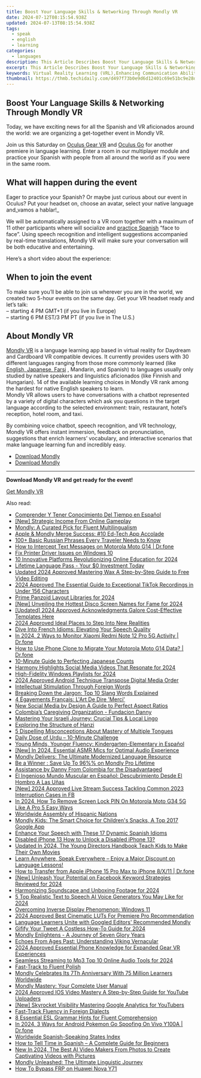 ```yaml
---
title: Boost Your Language Skills & Networking Through Mondly VR
date: 2024-07-12T08:15:54.938Z
updated: 2024-07-13T08:15:54.938Z
tags:
  - speak
  - english
  - learning
categories:
  - languages
description: This Article Describes Boost Your Language Skills & Networking Through Mondly VR
excerpt: This Article Describes Boost Your Language Skills & Networking Through Mondly VR
keywords: Virtual Reality Learning (VRL),Enhancing Communication Abilities with VR,Language Skill Improvement via VR Technology,Network Building in VR Worlds,VR for Professional Language Development,Integrating Mondly VR Into Linguistic Education,Virtual Reality Socializing and Language Practice
thumbnail: https://thmb.techidaily.com/d497f73b0e9d6d12401c69e51bc9e28d9e854d9544c785f05ee2bfe996e9dcfe.jpg
---
```


## Boost Your Language Skills & Networking Through Mondly VR

 Today, we have exciting news for all the Spanish and VR aficionados around the world: we are organizing a get-together event in Mondly VR.

 Join us this Saturday on [Oculus Gear VR](https://www.oculus.com/experiences/gear-vr/1272636489423125) and [Oculus Go](https://www.oculus.com/experiences/go/1272636489423125) for another premiere in language learning. Enter a room in our multiplayer module and practice your Spanish with people from all around the world as if you were in the same room.

## What will happen during the event

 Eager to practice your Spanish? Or maybe just curious about our event in Oculus? Put your headset on, choose an avatar, select your native language and_vamos a hablar!_

 We will be automatically assigned to a VR room together with a maximum of 11 other participants where will socialize and [practice Spanish](https://shop.mondly.com/affiliate.php?ACCOUNT=ATISTUDI&AFFILIATE=108875&PATH=https://www.mondly.com?AFFILIATE=108875) “face to face”. Using speech recognition and intelligent suggestions accompanied by real-time translations, Mondly VR will make sure your conversation will be both educative and entertaining.

Here’s a short video about the experience:

## When to join the event

 To make sure you’ll be able to join us wherever you are in the world, we created two 5-hour events on the same day. Get your VR headset ready and let’s talk:  
 – starting 4 PM GMT+1 (if you live in Europe)  
 – starting 6 PM EST/3 PM PT (if you live in The U.S.)

## About Mondly VR

[Mondly VR](https://shop.mondly.com/affiliate.php?ACCOUNT=ATISTUDI&AFFILIATE=108875&PATH=https://www.mondly.com?AFFILIATE=108875) is a language learning app based in virtual reality for Daydream and Cardboard VR compatible devices. It currently provides users with 30 different languages ranging from those more commonly learned (like [English, Japanese, Farsi](https://shop.mondly.com/affiliate.php?ACCOUNT=ATISTUDI&AFFILIATE=108875&PATH=https://www.mondly.com?AFFILIATE=108875) , Mandarin, and Spanish) to languages usually only studied by native speakers and linguistics aficionados (like Finnish and Hungarian). 14 of the available learning choices in Mondly VR rank among the hardest for native English speakers to learn.  
 Mondly VR allows users to have conversations with a chatbot represented by a variety of digital characters which ask you questions in the target language according to the selected environment: train, restaurant, hotel’s reception, hotel room, and taxi.

 By combining voice chatbot, speech recognition, and VR technology, Mondly VR offers instant immersion, feedback on pronunciation, suggestions that enrich learners’ vocabulary, and interactive scenarios that make language learning fun and incredibly easy.

* [Download Mondly](https://www.facebook.com/sharer/sharer.php?u=https%3A%2F%2Fwww.mondly.com%2Fblog%2Foculus-event-practice-your-spanish-socialize-mondly-vr-multiplayer%2F&t=Oculus+Event%3A+Practice+Your+Spanish+and+Socialize+in+Mondly+VR+Multiplayer "Share on Facebook")
* [Download Mondly](https://shop.mondly.com/affiliate.php?ACCOUNT=ATISTUDI&AFFILIATE=108875&PATH=https://www.mondly.com?AFFILIATE=108875)

---

**Download Mondly VR and get ready for the event!**

[Get Mondly VR](https://www.oculus.com/experiences/gear-vr/1272636489423125 "Get Mondly VR")

<ins class="adsbygoogle"
     style="display:block"
     data-ad-format="autorelaxed"
     data-ad-client="ca-pub-7571918770474297"
     data-ad-slot="1223367746"></ins>



<ins class="adsbygoogle"
     style="display:block"
     data-ad-client="ca-pub-7571918770474297"
     data-ad-slot="8358498916"
     data-ad-format="auto"
     data-full-width-responsive="true"></ins>



<span class="atpl-alsoreadstyle">Also read:</span>
<div><ul>
<li><a href="https://mondly-stories.techidaily.com/comprender-y-tener-conocimiento-del-tiempo-en-espanol/"><u>Comprender Y Tener Conocimiento Del Tiempo en Espaňol</u></a></li>
<li><a href="https://youtube-help.techidaily.com/new-strategic-income-from-online-gameplay/"><u>[New] Strategic Income From Online Gameplay</u></a></li>
<li><a href="https://mondly-stories.techidaily.com/mondly-a-curated-pick-for-fluent-multilingualism/"><u>Mondly: A Curated Pick for Fluent Multilingualism</u></a></li>
<li><a href="https://mondly-stories.techidaily.com/apple-and-mondly-merge-success-10-ed-tech-app-accolade/"><u>Apple & Mondly Merge Success: #10 Ed-Tech App Accolade</u></a></li>
<li><a href="https://mondly-stories.techidaily.com/1719580814216-100plus-basic-russian-phrases-every-traveler-needs-to-know/"><u>100+ Basic Russian Phrases Every Traveler Needs to Know</u></a></li>
<li><a href="https://android-location-track.techidaily.com/how-to-intercept-text-messages-on-motorola-moto-g14-drfone-by-drfone-virtual-android/"><u>How to Intercept Text Messages on Motorola Moto G14 | Dr.fone</u></a></li>
<li><a href="https://printer-issues.techidaily.com/fix-printer-driver-issues-on-windows-10/"><u>Fix Printer Driver Issues on Windows 10</u></a></li>
<li><a href="https://visual-screen-recording.techidaily.com/10-innovative-platforms-revolutionizing-online-education-for-2024/"><u>10 Innovative Platforms Revolutionizing Online Education for 2024</u></a></li>
<li><a href="https://mondly-stories.techidaily.com/1719580989032-lifetime-language-pass-your-0-investment-today/"><u>Lifetime Language Pass - Your $0 Investment Today</u></a></li>
<li><a href="https://ai-video-tools.techidaily.com/updated-2024-approved-mastering-wax-a-step-by-step-guide-to-free-video-editing/"><u>Updated 2024 Approved Mastering Wax A Step-by-Step Guide to Free Video Editing</u></a></li>
<li><a href="https://tiktok-clips.techidaily.com/2024-approved-the-essential-guide-to-exceptional-tiktok-recordings-in-under-156-characters/"><u>2024 Approved  The Essential Guide to Exceptional TikTok Recordings in Under 156 Characters</u></a></li>
<li><a href="https://extra-guidance.techidaily.com/prime-panzoid-layout-libraries-for-2024/"><u>Prime Panzoid Layout Libraries for 2024</u></a></li>
<li><a href="https://discord-videos.techidaily.com/new-unveiling-the-hottest-disco-screen-names-for-fame-for-2024/"><u>[New] Unveiling the Hottest Disco Screen Names for Fame for 2024</u></a></li>
<li><a href="https://fox-http.techidaily.com/updated-2024-approved-acknowledgments-galore-cost-effective-templates-here/"><u>[Updated] 2024 Approved  Acknowledgments Galore  Cost-Effective Templates Here</u></a></li>
<li><a href="https://fox-helps.techidaily.com/2024-approved-ideal-places-to-step-into-new-realities/"><u>2024 Approved  Ideal Places to Step Into New Realities</u></a></li>
<li><a href="https://mondly-stories.techidaily.com/dive-into-french-idioms-elevating-your-speech-quality/"><u>Dive Into French Idioms: Elevating Your Speech Quality</u></a></li>
<li><a href="https://android-location-track.techidaily.com/in-2024-2-ways-to-monitor-xiaomi-redmi-note-12-pro-5g-activity-drfone-by-drfone-virtual-android/"><u>In 2024, 2 Ways to Monitor Xiaomi Redmi Note 12 Pro 5G Activity | Dr.fone</u></a></li>
<li><a href="https://android-transfer.techidaily.com/how-to-use-phone-clone-to-migrate-your-motorola-moto-g14-data-drfone-by-drfone-transfer-from-android-transfer-from-android/"><u>How to Use Phone Clone to Migrate Your Motorola Moto G14 Data? | Dr.fone</u></a></li>
<li><a href="https://mondly-stories.techidaily.com/10-minute-guide-to-perfecting-japanese-counts/"><u>10-Minute Guide to Perfecting Japanese Counts</u></a></li>
<li><a href="https://some-techniques.techidaily.com/harmony-highlights-social-media-videos-that-resonate-for-2024/"><u>Harmony Highlights  Social Media Videos That Resonate for 2024</u></a></li>
<li><a href="https://some-techniques.techidaily.com/high-fidelity-windows-playlists-for-2024/"><u>High-Fidelity Windows Playlists for 2024</u></a></li>
<li><a href="https://extra-tips.techidaily.com/2024-approved-android-technique-transpose-digital-media-order/"><u>2024 Approved  Android Technique  Transpose Digital Media Order</u></a></li>
<li><a href="https://mondly-stories.techidaily.com/intellectual-stimulation-through-foreign-words/"><u>Intellectual Stimulation Through Foreign Words</u></a></li>
<li><a href="https://mondly-stories.techidaily.com/breaking-down-the-jargon-top-10-slang-words-explained/"><u>Breaking Down the Jargon: Top 10 Slang Words Explained</u></a></li>
<li><a href="https://mondly-stories.techidaily.com/4-egayements-francais-lart-de-dire-merci/"><u>4 Égayements Français: L'Art De Dire 'Merci'</u></a></li>
<li><a href="https://ai-video-tools.techidaily.com/new-social-media-by-design-a-guide-to-perfect-aspect-ratios/"><u>New Social Media by Design A Guide to Perfect Aspect Ratios</u></a></li>
<li><a href="https://mondly-stories.techidaily.com/colombias-caregiving-organization-fundacion-danny/"><u>Colombia’s Caregiving Organization - Fundacion Danny</u></a></li>
<li><a href="https://mondly-stories.techidaily.com/mastering-your-israeli-journey-crucial-tips-and-local-lingo/"><u>Mastering Your Israeli Journey: Crucial Tips & Local Lingo</u></a></li>
<li><a href="https://mondly-stories.techidaily.com/exploring-the-structure-of-hanzi/"><u>Exploring the Structure of Hanzi</u></a></li>
<li><a href="https://mondly-stories.techidaily.com/5-dispelling-misconceptions-about-mastery-of-multiple-tongues/"><u>5 Dispelling Misconceptions About Mastery of Multiple Tongues</u></a></li>
<li><a href="https://mondly-stories.techidaily.com/daily-dose-of-urdu-10-minute-challenge/"><u>Daily Dose of Urdu – 10-Minute Challenge</u></a></li>
<li><a href="https://mondly-stories.techidaily.com/young-minds-younger-fluency-kindergarten-elementary-in-espanol/"><u>Young Minds, Younger Fluency: Kindergarten-Elementary in Español</u></a></li>
<li><a href="https://facebook-video-footage.techidaily.com/new-in-2024-essential-asmr-mics-for-optimal-audio-experience/"><u>[New] In 2024, Essential ASMR Mics for Optimal Audio Experience</u></a></li>
<li><a href="https://mondly-stories.techidaily.com/mondly-delivers-the-ultimate-modernized-language-resource/"><u>Mondly Delivers: The Ultimate Modernized Language Resource</u></a></li>
<li><a href="https://mondly-stories.techidaily.com/be-a-winner-save-up-to-96-on-mondly-pro-lifetime/"><u>Be a Winner : Save Up To 96%% on Mondly Pro Lifetime</u></a></li>
<li><a href="https://mondly-stories.techidaily.com/assistance-by-danny-from-colombia-for-the-disadvantaged/"><u>Assistance by Danny From Colombia for the Disadvantaged</u></a></li>
<li><a href="https://mondly-stories.techidaily.com/el-ingenioso-mundo-muscular-en-espanol-descubrimiento-desde-el-hombro-a-las-unas/"><u>El Ingenioso Mundo Muscular en Español: Descubrimiento Desde El Hombro A Las Uñas</u></a></li>
<li><a href="https://facebook-videos.techidaily.com/new-2024-approved-live-stream-success-tackling-common-2023-interruption-cases-in-fb/"><u>[New] 2024 Approved  Live Stream Success  Tackling Common 2023 Interruption Cases in FB</u></a></li>
<li><a href="https://easy-unlock-android.techidaily.com/in-2024-how-to-remove-screen-lock-pin-on-motorola-moto-g34-5g-like-a-pro-5-easy-ways-by-drfone-android/"><u>In 2024, How To Remove Screen Lock PIN On Motorola Moto G34 5G Like A Pro 5 Easy Ways</u></a></li>
<li><a href="https://mondly-stories.techidaily.com/worldwide-assembly-of-hispanic-nations/"><u>Worldwide Assembly of Hispanic Nations</u></a></li>
<li><a href="https://mondly-stories.techidaily.com/mondly-kids-the-smart-choice-for-childrens-snacks-a-top-2017-google-app/"><u>Mondly Kids: The Smart Choice for Children's Snacks, A Top 2017 Google App</u></a></li>
<li><a href="https://mondly-stories.techidaily.com/enhance-your-speech-with-these-17-dynamic-spanish-idioms/"><u>Enhance Your Speech with These 17 Dynamic Spanish Idioms</u></a></li>
<li><a href="https://ios-unlock.techidaily.com/disabled-iphone-13-how-to-unlock-a-disabled-iphone-13-by-drfone-ios/"><u>Disabled iPhone 13 How to Unlock a Disabled iPhone 13?</u></a></li>
<li><a href="https://video-ai-editor.techidaily.com/updated-in-2024-the-young-directors-handbook-teach-kids-to-make-their-own-movies/"><u>Updated In 2024, The Young Directors Handbook Teach Kids to Make Their Own Movies</u></a></li>
<li><a href="https://mondly-stories.techidaily.com/learn-anywhere-speak-everywhere-enjoy-a-major-discount-on-language-lessons/"><u>Learn Anywhere, Speak Everywhere – Enjoy a Major Discount on Language Lessons!</u></a></li>
<li><a href="https://iphone-transfer.techidaily.com/how-to-transfer-from-apple-iphone-15-pro-max-to-iphone-8x11-drfone-by-drfone-transfer-from-ios/"><u>How to Transfer from Apple iPhone 15 Pro Max to iPhone 8/X/11 | Dr.fone</u></a></li>
<li><a href="https://facebook-video-content.techidaily.com/new-unleash-your-potential-on-facebook-keyword-strategies-reviewed-for-2024/"><u>[New] Unleash Your Potential on Facebook  Keyword Strategies Reviewed for 2024</u></a></li>
<li><a href="https://some-knowledge.techidaily.com/harmonizing-soundscape-and-unboxing-footage-for-2024/"><u>Harmonizing Soundscape and Unboxing Footage for 2024</u></a></li>
<li><a href="https://ai-voice-clone.techidaily.com/5-top-realistic-text-to-speech-ai-voice-generators-you-may-like-for-2024/"><u>5 Top Realistic Text to Speech AI Voice Generators You May Like for 2024</u></a></li>
<li><a href="https://graphic-issues.techidaily.com/overcoming-inverse-display-phenomenon-windows-11/"><u>Overcoming Inverse Display Phenomenon: Windows 11</u></a></li>
<li><a href="https://ai-video-editing.techidaily.com/2024-approved-best-cinematic-luts-for-premiere-pro-recommendation/"><u>2024 Approved Best Cinematic LUTs For Premiere Pro Recommendation</u></a></li>
<li><a href="https://mondly-stories.techidaily.com/language-learners-unite-with-googled-editors-recommended-mondly/"><u>Language Learners Unite with Googled Editors' Recommended Mondly</u></a></li>
<li><a href="https://twitter-videos.techidaily.com/gifify-your-tweet-a-costless-how-to-guide-for-2024/"><u>Gifify Your Tweet  A Costless How-To Guide for 2024</u></a></li>
<li><a href="https://mondly-stories.techidaily.com/mondly-enlightens-a-journey-of-seven-glory-years/"><u>Mondly Enlightens - A Journey of Seven Glory Years</u></a></li>
<li><a href="https://mondly-stories.techidaily.com/echoes-from-ages-past-understanding-viking-vernacular/"><u>Echoes From Ages Past: Understanding Viking Vernacular</u></a></li>
<li><a href="https://fox-direct.techidaily.com/2024-approved-essential-phone-knowledge-for-expanded-gear-vr-experiences/"><u>2024 Approved  Essential Phone Knowledge for Expanded Gear VR Experiences</u></a></li>
<li><a href="https://facebook-video-footage.techidaily.com/seamless-streaming-to-mp3-top-10-online-audio-tools-for-2024/"><u>Seamless Streaming to Mp3  Top 10 Online Audio Tools for 2024</u></a></li>
<li><a href="https://mondly-stories.techidaily.com/fast-track-to-fluent-polish/"><u>Fast-Track to Fluent Polish</u></a></li>
<li><a href="https://mondly-stories.techidaily.com/mondly-celebrates-its-7th-anniversary-with-75-million-learners-worldwide/"><u>Mondly Celebrates Its 7Th Anniversary With 75 Million Learners Worldwide</u></a></li>
<li><a href="https://mondly-stories.techidaily.com/mondly-mastery-your-complete-user-manual/"><u>Mondly Mastery: Your Complete User Manual</u></a></li>
<li><a href="https://youtube-help.techidaily.com/2024-approved-ios-video-mastery-a-step-by-step-guide-for-youtube-uploaders/"><u>2024 Approved  IOS Video Mastery  A Step-by-Step Guide for YouTube Uploaders</u></a></li>
<li><a href="https://youtube-help.techidaily.com/new-skyrocket-visibility-mastering-google-analytics-for-youtubers/"><u>[New] Skyrocket Visibility  Mastering Google Analytics for YouTubers</u></a></li>
<li><a href="https://mondly-stories.techidaily.com/fast-track-fluency-in-foreign-dialects/"><u>Fast-Track Fluency in Foreign Dialects</u></a></li>
<li><a href="https://mondly-stories.techidaily.com/8-essential-esl-grammar-hints-for-fluent-comprehension/"><u>8 Essential ESL Grammar Hints for Fluent Comprehension</u></a></li>
<li><a href="https://change-location.techidaily.com/in-2024-3-ways-for-android-pokemon-go-spoofing-on-vivo-y100a-drfone-by-drfone-virtual-android/"><u>In 2024, 3 Ways for Android Pokemon Go Spoofing On Vivo Y100A | Dr.fone</u></a></li>
<li><a href="https://mondly-stories.techidaily.com/worldwide-spanish-speaking-states-index/"><u>Worldwide Spanish-Speaking States Index</u></a></li>
<li><a href="https://mondly-stories.techidaily.com/how-to-tell-time-in-spanish-a-complete-guide-for-beginners/"><u>How to Tell Time in Spanish – A Complete Guide for Beginners</u></a></li>
<li><a href="https://ai-voice-clone.techidaily.com/new-in-2024-the-best-ai-video-makers-from-photos-to-create-captivating-videos-with-pictures/"><u>New In 2024, The Best AI Video Makers From Photos to Create Captivating Videos with Pictures</u></a></li>
<li><a href="https://mondly-stories.techidaily.com/mondly-unleashed-the-ultimate-linguistic-journey/"><u>Mondly Unleashed: The Ultimate Linguistic Journey</u></a></li>
<li><a href="https://phone-solutions.techidaily.com/how-to-bypass-frp-on-huawei-nova-y71-by-drfone-android-unlock-remove-google-frp/"><u>How To Bypass FRP on Huawei Nova Y71</u></a></li>
</ul></div>
